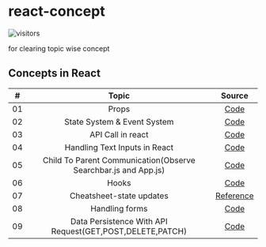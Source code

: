 # react-concept


![visitors](https://visitor-badge.glitch.me/badge?page_id=lokeshjawale96.react-concept)

for clearing topic wise concept

## Concepts in React

|  #  |            Topic             | Source |
| :-: | :----------------------------: | :-------: |
| 01  |     Props      | [Code](./props/src/App.js) |  
| 02  |     State System & Event System      | [Code](./animals/src/) |
| 03  |     API Call in react      | [Code](./pics_api/src/api.js) |
| 04  |     Handling Text Inputs in React     | [Code](./animals/src/) |
| 05  |     Child To Parent Communication(Observe  Searchbar.js and App.js)      | [Code](./pics_api/src/) |
| 06  |     Hooks      | [Code](./hooks/src/components/) |
| 07  |     Cheatsheet-state updates |[Reference](https://state-updates.vercel.app/) |
| 08  |     Handling forms |[Code](./books/src/) |
| 09  |     Data Persistence With API Request(GET,POST,DELETE,PATCH)|[Code](./books_api/src/) |